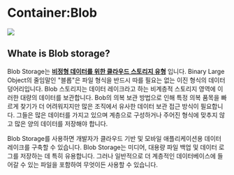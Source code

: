 # Container:Blob

<img src="https://user-images.githubusercontent.com/107936957/200569746-8ef6c6a9-4f39-4535-9b4f-9e23be956a95.png">

## Whate is Blob storage?
Blob Storage는 <u><b>비정형 데이터를 위한 클라우드 스토리지 유형</b></u> 입니다. Binary Large Object의 줄임말인 "블롭"은 파일 형식을 반드시 따를 필요는 없는 이진 형식의 데이터 덩어리입니다. Blob 스토리지는 데이터 레이크라고 하는 비계층적 스토리지 영역에 이러한 대량의 데이터를 보관합니다.
Bob의 의복 보관 방법으로 인해 특정 의복 품목을 빠르게 찾기가 더 어려워지지만 많은 조직에서 유사한 데이터 보관 접근 방식이 필요합니다. 그들은 많은 데이터를 가지고 있으며 계층으로 구성하거나 주어진 형식에 맞추지 않고 많은 양의 데이터를 저장해야 합니다.

Blob Storage를 사용하면 개발자가 클라우드 기반 및 모바일 애플리케이션용 데이터 레이크를 구축할 수 있습니다. Blob Storage는 미디어, 대용량 파일 백업 및 데이터 로그를 저장하는 데 특히 유용합니다. 그러나 일반적으로 더 계층적인 데이터베이스에 들어갈 수 있는 파일을 포함하여 무엇이든 사용할 수 있습니다.



